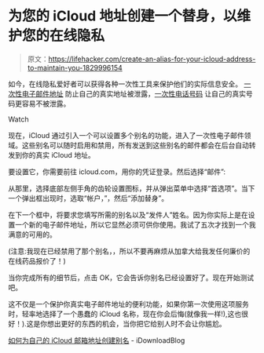# 为您的 iCloud 地址创建一个替身，以维护您的在线隐私

> 原文：<https://lifehacker.com/create-an-alias-for-your-icloud-address-to-maintain-you-1829996154>

如今，在线隐私爱好者可以获得各种一次性工具来保护他们的实际信息安全。 [一次性电子邮件地址](https://lifehacker.com/make-fake-email-accounts-for-website-signups-using-the-1826627262#_ga=2.66456622.1848657415.1540315742-3846207152.1521480874) 防止自己的真实地址被泄露，[一次性电话号码](https://lifehacker.com/burner-the-disposable-phone-number-app-gets-nomorobo-1791348413#_ga=2.66456622.1848657415.1540315742-3846207152.1521480874) 让自己的真实号码更容易不被泄露。

Watch

现在，iCloud 通过引入一个可以设置多个别名的功能，进入了一次性电子邮件领域。这些别名可以随时启用和禁用，所有发送到这些别名的邮件都会在后台自动转发到你的真实 iCloud 地址。

要设置它，你需要前往 icloud.com，用你的凭证登录。然后选择“邮件”:

从那里，选择底部左侧手角的齿轮设置图标，并从弹出菜单中选择“首选项”。当下一个弹出框出现时，选取“帐户，”，然后“添加替身”。

在下一个框中，将要求您填写所需的别名以及“发件人”姓名。因为你实际上是在设置一个新的电子邮件地址，所以它显然必须可供你使用。我试了五次才找到一个我满意的可用的。

(注意:我现在已经禁用了那个别名，，所以不要再麻烦从加拿大给我发任何廉价的在线药品报价了！)

当你完成所有的细节后，点击 OK，它会告诉你别名已经设置好了。现在开始测试吧。

这不仅是一个保护你真实电子邮件地址的便利功能，如果你第一次使用这项服务时，轻率地选择了一个愚蠢的 iCloud 名称，现在你会后悔(就像我一样!),这也很好！).这是你想出更好的东西的机会，当你把它给别人时不会让你尴尬。

[如何为自己的 iCloud 邮箱地址创建别名](https://www.idownloadblog.com/2018/10/24/create-icloud-email-alias/) - iDownloadBlog